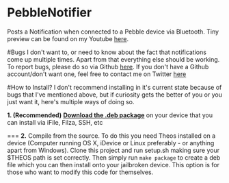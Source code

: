 # PebbleNotifier
Posts a Notification when connected to a Pebble device via Bluetooth. Tiny preview can be found on my Youtube [here](https://t.co/Wj4x68dfKL).

#Bugs
I don't want to, or need to know about the fact that notifications come up multiple times. Apart from that everything else should be working. To report bugs, please do so via Github [here](https://github.com/GreenyDev/PebbleNotifier/issues/new). If you don't have a Github account/don't want one, feel free to contact me on Twitter [here](http://www.twitter.com/GreenyDev/)

#How to Install?
I don't recommend installing in it's current state because of bugs that I've mentioned above, but if curiosity gets the better of you or you just want it, here's multiple ways of doing so.

**1. (Recommended)** 
**[Download the .deb package](https://github.com/GreenyDev/PebbleNotifier/releases/tag/v0.1-beta)** on your device that you can install via iFile, Filza, SSH, etc

===
**2.** Compile from the source. To do this you need Theos installed on a device (Computer running OS X, iDevice or Linux preferably - or anything apart from Windows). Clone this project and run setup.sh making sure your $THEOS path is set correctly. Then simply run `make package` to create a deb file which you can then install onto your jailbroken device. This option is for those who want to modify this code for themselves.


